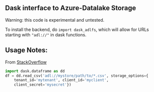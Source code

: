 Dask interface to Azure-Datalake Storage
----------------------------------------

Warning: this code is experimental and untested.

To install the backend, do ``import dask_adlfs``, which will allow for URLs starting with ``"adl://"`` in
dask functions.

Usage Notes:
------------

From [StackOverflow](https://stackoverflow.com/questions/47741801/dask-how-to-read-csv-files-into-a-dataframe-from-microsoft-azure-blob)

```python
import dask.dataframe as dd
df = dd.read_csv('adl://mystore/path/to/*.csv', storage_options={
    tenant_id='mytenant', client_id='myclient', 
    client_secret='mysecret'})
```
